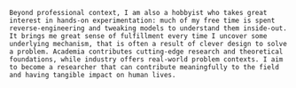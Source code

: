 `Beyond professional context, I am also a hobbyist who takes great interest in hands-on experimentation: much of my free time is spent reverse-engineering and tweaking models to understand them inside-out. It brings me great sense of fulfillment every time I uncover some underlying mechanism, that is often a result of clever design to solve a problem. Academia contributes cutting-edge research and theoretical foundations, while industry offers real-world problem contexts. I aim to become a researcher that can contribute meaningfully to the field and having tangible impact on human lives.`
